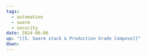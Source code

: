 ```yaml
---
tags:
  - automation
  - swarm
  - security
date: 2024-06-06
up: "[[5. Swarm stack & Production Grade Compose]]"
down:
---
```

